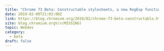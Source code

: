 ```yaml
---
title: "Chrome 73 Beta: Constructable stylesheets, a new RegExp function, and passive mouse events"
date: 2019-02-08T21:03:00Z
link: https://blog.chromium.org/2019/02/chrome-73-beta-constructable.html?utm_medium=RSS&utm_source=hune
site: blog.chromium.org%!s(MISSING)
topic: Webdev
category:
  - beta
draft: false
---
```

